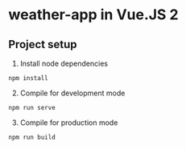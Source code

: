 # weather-app in Vue.JS 2

## Project setup
1. Install node dependencies
```
npm install
```
2. Compile for development mode
```
npm run serve
```
3. Compile for production mode
```
npm run build
```
